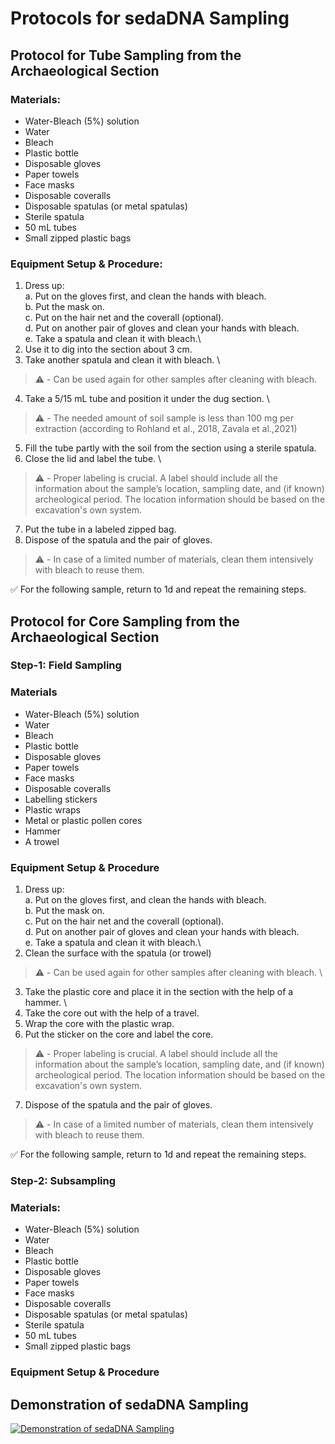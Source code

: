 


# Protocols for sedaDNA Sampling

## Protocol for Tube Sampling from the Archaeological Section

### Materials:
- Water-Bleach (5%) solution
- Water
- Bleach
- Plastic bottle
- Disposable gloves
- Paper towels
- Face masks
- Disposable coveralls
- Disposable spatulas (or metal spatulas)
- Sterile spatula
- 50 mL tubes
- Small zipped plastic bags

### Equipment Setup & Procedure:

1. Dress up: \
  a. Put on the gloves first, and clean the hands with bleach. \
  b. Put the mask on.\
  c. Put on the hair net and the coverall (optional).\
  d. Put on another pair of gloves and clean your hands with bleach.\
  e. Take a spatula and clean it with bleach.\
2. Use it to dig into the section about 3 cm.
3. Take another spatula and clean it with bleach. \
>  ⚠️ - Can be used again for other samples after cleaning with bleach.
4. Take a 5/15 mL tube and position it under the dug section. \
>  ⚠️ - The needed amount of soil sample is less than 100 mg per extraction (according to Rohland et al., 2018, Zavala et al.,2021)
5. Fill the tube partly with the soil from the section using a sterile spatula.
6. Close the lid and label the tube. \
>  ⚠️ - Proper labeling is crucial. A label should include all the information about the sample’s location, sampling date, and (if known) archeological period. The location information should be based on the excavation's own system.
7. Put the tube in a labeled zipped bag.
8. Dispose of the spatula and the pair of gloves.
>  ⚠️ - In case of a limited number of materials, clean them intensively with bleach to reuse them.


✅ For the following sample, return to 1d and repeat the remaining steps.

## Protocol for Core Sampling from the Archaeological Section

### Step-1: Field Sampling

### Materials

- Water-Bleach (5%) solution
- Water
- Bleach
- Plastic bottle
- Disposable gloves
- Paper towels
- Face masks
- Disposable coveralls
- Labelling stickers
- Plastic wraps
- Metal or plastic pollen cores
- Hammer
- A trowel

### Equipment Setup & Procedure

1. Dress up: \
  a. Put on the gloves first, and clean the hands with bleach. \
  b. Put the mask on.\
  c. Put on the hair net and the coverall (optional).\
  d. Put on another pair of gloves and clean your hands with bleach.\
  e. Take a spatula and clean it with bleach.\
2. Clean the surface with the spatula (or trowel)
>  ⚠️ - Can be used again for other samples after cleaning with bleach. \
3. Take the plastic core and place it in the section with the help of a hammer. \
4. Take the core out with the help of a travel.
5. Wrap the core with the plastic wrap.
6. Put the sticker on the core and label the core.
>  ⚠️ - Proper labeling is crucial. A label should include all the information about the sample’s location, sampling date, and (if known) archeological period. The location information should be based on the excavation's own system.
7. Dispose of the spatula and the pair of gloves.
>  ⚠️ - In case of a limited number of materials, clean them intensively with bleach to reuse them.

✅ For the following sample, return to 1d and repeat the remaining steps.

### Step-2: Subsampling

### Materials:
- Water-Bleach (5%) solution
- Water
- Bleach
- Plastic bottle
- Disposable gloves
- Paper towels
- Face masks
- Disposable coveralls
- Disposable spatulas (or metal spatulas)
- Sterile spatula
- 50 mL tubes
- Small zipped plastic bags

### Equipment Setup & Procedure


## Demonstration of sedaDNA Sampling

[![Demonstration of sedaDNA Sampling ](https://img.youtube.com/vi/hxuLrLJvKHk/0.jpg)](https://www.youtube.com/watch?v=hxuLrLJvKHk)
